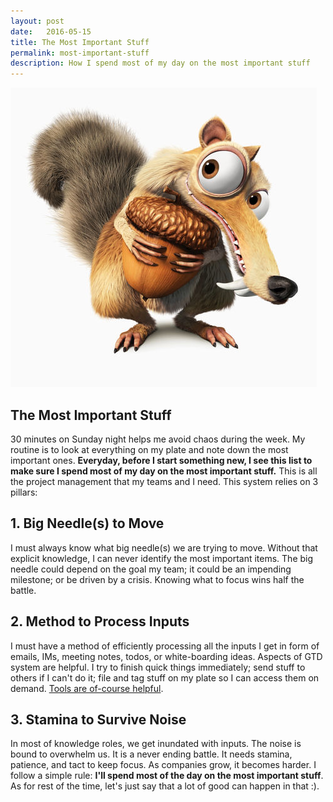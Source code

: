 ```yaml
---
layout: post
date:   2016-05-15
title: The Most Important Stuff
permalink: most-important-stuff
description: How I spend most of my day on the most important stuff 
---
```


![Most Important](/assets/images/mostimportant.jpg)

## The Most Important Stuff
30 minutes on Sunday night helps me avoid chaos during the week. My routine is to look at everything on my plate and note down the most important ones. **Everyday, before I start something new, I see this list to make sure I spend most of my day on the most important stuff.** This is all the project management that my teams and I need. This system relies on 3 pillars:

## 1. Big Needle(s) to Move
I must always know what big needle(s) we are trying to move. Without that explicit knowledge, I can never identify the most important items. The big needle could depend on the goal my team; it could be an impending milestone; or be driven by a crisis. Knowing what to focus wins half the battle. 

## 2. Method to Process Inputs
I must have a method of efficiently processing all the inputs I get in form of emails, IMs, meeting notes, todos, or white-boarding ideas. Aspects of GTD system are helpful. I try to finish quick things immediately; send stuff to others if I can't do it; file and tag stuff on my plate so I can access them on demand. [Tools are of-course helpful](/master-the-tools-you-use).


## 3. Stamina to Survive Noise
In most of knowledge roles, we get inundated with inputs. The noise is bound to overwhelm us. It is a never ending battle. It needs stamina, patience, and tact to keep focus. As companies grow, it becomes harder. I follow a simple rule: **I'll spend most of the day on the most important stuff**. As for rest of the time, let's just say that a lot of good can happen in that :).






